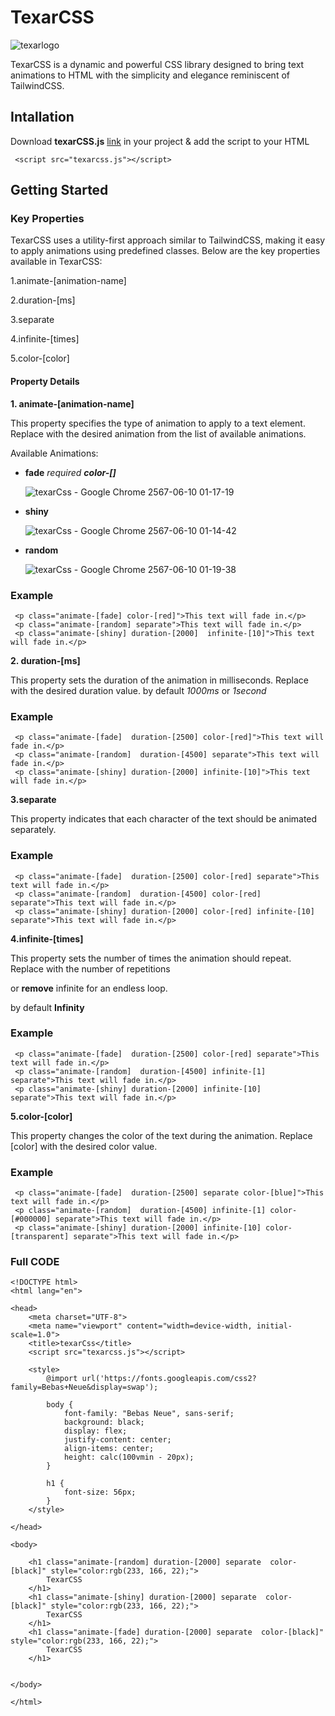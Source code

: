 # TexarCSS
![texarlogo](https://github.com/Mikku44/TexarCSS/assets/104062911/471a83a3-4ee1-4b17-828d-110040dd329b)


TexarCSS is a dynamic and powerful CSS library designed to bring text animations to HTML with the simplicity and elegance reminiscent of TailwindCSS.

## Intallation
Download **texarCSS.js** [link](https://raw.githubusercontent.com/Mikku44/TexarCSS/main/texarcss.js) in your project & add the script to your HTML
```
 <script src="texarcss.js"></script>
```

## Getting Started
### Key Properties
TexarCSS uses a utility-first approach similar to TailwindCSS, making it easy to apply animations using predefined classes. Below are the key properties available in TexarCSS:

1.animate-\[animation-name\] 

2.duration-\[ms\]

3.separate

4.infinite-\[times\]

5.color-\[color\]


#### Property Details
**1. animate-\[animation-name\]**
   
This property specifies the type of animation to apply to a text element. Replace <animation-name> with the desired animation from the list of available animations.

Available Animations:
   - **fade** _required **color-\[\]**_

     ![texarCss - Google Chrome 2567-06-10 01-17-19](https://github.com/Mikku44/TexarCSS/assets/104062911/44f13fc5-4b3b-4647-98d9-d335cb8b57d0)

   - **shiny**
     
     ![texarCss - Google Chrome 2567-06-10 01-14-42](https://github.com/Mikku44/TexarCSS/assets/104062911/b247b612-6aba-4c33-8760-519bcc93282e)

   - **random**

     ![texarCss - Google Chrome 2567-06-10 01-19-38](https://github.com/Mikku44/TexarCSS/assets/104062911/0138cfcd-78b4-4607-b093-07269cc76e60)




### Example
```
 <p class="animate-[fade] color-[red]">This text will fade in.</p>
 <p class="animate-[random] separate">This text will fade in.</p>
 <p class="animate-[shiny] duration-[2000]  infinite-[10]">This text will fade in.</p> 
```


**2. duration-\[ms\]**

This property sets the duration of the animation in milliseconds. Replace <ms> with the desired duration value.
by default _1000ms_ or _1second_

### Example

```
 <p class="animate-[fade]  duration-[2500] color-[red]">This text will fade in.</p>
 <p class="animate-[random]  duration-[4500] separate">This text will fade in.</p>
 <p class="animate-[shiny] duration-[2000] infinite-[10]">This text will fade in.</p> 
```

**3.separate**

This property indicates that each character of the text should be animated separately.


### Example


```
 <p class="animate-[fade]  duration-[2500] color-[red] separate">This text will fade in.</p>
 <p class="animate-[random]  duration-[4500] color-[red] separate">This text will fade in.</p>
 <p class="animate-[shiny] duration-[2000] color-[red] infinite-[10] separate">This text will fade in.</p> 

```

**4.infinite-[times]**

This property sets the number of times the animation should repeat. 
Replace **<times>** with the number of repetitions 

or **remove** infinite for an endless loop.

by default **Infinity**


### Example


```
 <p class="animate-[fade]  duration-[2500] color-[red] separate">This text will fade in.</p>
 <p class="animate-[random]  duration-[4500] infinite-[1] separate">This text will fade in.</p>
 <p class="animate-[shiny] duration-[2000] infinite-[10] separate">This text will fade in.</p> 
```

**5.color-[color]**

This property changes the color of the text during the animation. Replace [color] with the desired color value.


### Example


```
 <p class="animate-[fade]  duration-[2500] separate color-[blue]">This text will fade in.</p>
 <p class="animate-[random]  duration-[4500] infinite-[1] color-[#000000] separate">This text will fade in.</p>
 <p class="animate-[shiny] duration-[2000] infinite-[10] color-[transparent] separate">This text will fade in.</p> 
```

### Full CODE

```
<!DOCTYPE html>
<html lang="en">

<head>
    <meta charset="UTF-8">
    <meta name="viewport" content="width=device-width, initial-scale=1.0">
    <title>texarCss</title>
    <script src="texarcss.js"></script>

    <style>
        @import url('https://fonts.googleapis.com/css2?family=Bebas+Neue&display=swap');

        body {
            font-family: "Bebas Neue", sans-serif;
            background: black;
            display: flex;
            justify-content: center;
            align-items: center;
            height: calc(100vmin - 20px);
        }

        h1 {
            font-size: 56px;
        }
    </style>

</head>

<body>

    <h1 class="animate-[random] duration-[2000] separate  color-[black]" style="color:rgb(233, 166, 22);">
        TexarCSS
    </h1>
    <h1 class="animate-[shiny] duration-[2000] separate  color-[black]" style="color:rgb(233, 166, 22);">
        TexarCSS
    </h1>
    <h1 class="animate-[fade] duration-[2000] separate  color-[black]" style="color:rgb(233, 166, 22);">
        TexarCSS
    </h1>


</body>

</html>

```

